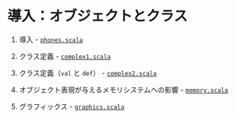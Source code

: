 # 導入：オブジェクトとクラス

1. 導入 - [`phones.scala`](src/phones.scala)

1. クラス定義 - [`complex1.scala`](src/complex1.scala)

1. クラス定義（`val` と `def`） - [`complex2.scala`](src/complex2.scala)

1. オブジェクト表現が与えるメモリシステムへの影響 - [`memory.scala`](src/memory.scala)

1. グラフィックス - [`graphics.scala`](src/graphics.scala)
